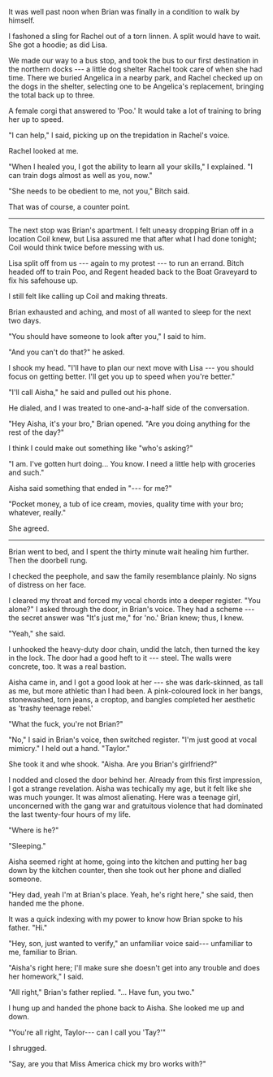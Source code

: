 It was well past noon when Brian was finally in a condition to walk by himself.

I fashoned a sling for Rachel out of a torn linnen. A split would have to wait.
She got a hoodie; as did Lisa.

We made our way to a bus stop, and took the bus to our first destination in the northern docks
--- a little dog shelter Rachel took care of when she had time. There we buried Angelica in a nearby
park, and Rachel checked up on the dogs in the shelter, selecting one to be Angelica's replacement,
bringing the total back up to three.

A female corgi that answered to 'Poo.' It would take a lot of training to bring her up to speed. 

"I can help," I said, picking up on the trepidation in Rachel's voice.

Rachel looked at me.

"When I healed you, I got the ability to learn all your skills," I explained. "I can train dogs
almost as well as you, now."

"She needs to be obedient to me, not you," Bitch said.

That was of course, a counter point.

----

The next stop was Brian's apartment. I felt uneasy dropping Brian off in a location Coil
knew, but Lisa assured me that after what I had done tonight; Coil would think twice before
messing with us.

Lisa split off from us --- again to my protest --- to run an errand. Bitch headed off to train Poo,
and Regent headed back to the Boat Graveyard to fix his safehouse up.

I still felt like calling up Coil and making threats.

Brian exhausted and aching, and most of all wanted to sleep for the next two days.

"You should have someone to look after you," I said to him.

"And you can't do that?" he asked.

I shook my head. "I'll have to plan our next move with Lisa --- you should focus on getting
better. I'll get you up to speed when you're better."

"I'll call Aisha," he said and pulled out his phone.

He dialed, and I was treated to one-and-a-half side of the conversation.

"Hey Aisha, it's your bro," Brian opened. "Are you doing anything for the rest of the day?"

I think I could make out something like "who's asking?"

"I am. I've gotten hurt doing... You know. I need a little help with groceries and such."

Aisha said something that ended in "--- for me?"

"Pocket money, a tub of ice cream, movies, quality time with your bro; whatever, really."

She agreed.

----

Brian went to bed, and I spent the thirty minute wait healing him further. Then the doorbell rung.

I checked the peephole, and saw the family resemblance plainly. No signs of distress on her face.

I cleared my throat and forced my vocal chords into a deeper register. "You alone?" I asked through the door,
in Brian's voice. They had a scheme --- the secret answer was "It's just me," for 'no.' Brian knew; thus, I knew.

"Yeah," she said.

I unhooked the heavy-duty door chain, undid the latch, then turned the key in the lock. The door had a good heft to
it --- steel. The walls were concrete, too. It was a real bastion.

Aisha came in, and I got a good look at her --- she was dark-skinned, as tall as me, but more athletic than I had
been. A pink-coloured lock in her bangs, stonewashed, torn jeans, a croptop, and bangles completed her aesthetic
as 'trashy teenage rebel.'

"What the fuck, you're not Brian?"

"No," I said in Brian's voice, then switched register. "I'm just good at vocal mimicry." I held out a hand. "Taylor."

She took it and whe shook. "Aisha. Are you Brian's girlfriend?"

I nodded and closed the door behind her. Already from this first impression, I got a strange revelation.
Aisha was techically my age, but it felt like she was much younger. It was almost alienating. Here was a 
teenage girl, unconcerned with the gang war and gratuitous violence that had dominated the last twenty-four hours
of my life.

"Where is he?"

"Sleeping."

Aisha seemed right at home, going into the kitchen and putting her
bag down by the kitchen counter, then she took out her phone and dialled someone.

"Hey dad, yeah I'm at Brian's place. Yeah, he's right here," she said, then handed me the phone.

It was a quick indexing with my power to know how Brian spoke to his father. "Hi."

"Hey, son, just wanted to verify," an unfamiliar voice said--- unfamiliar to me, familiar to Brian.

"Aisha's right here; I'll make sure she doesn't get into any trouble and does her homework," I said.

"All right," Brian's father replied. "... Have fun, you two."

I hung up and handed the phone back to Aisha. She looked me up and down.

"You're all right, Taylor--- can I call you 'Tay?'"

I shrugged.

"Say, are you that Miss America chick my bro works with?"

